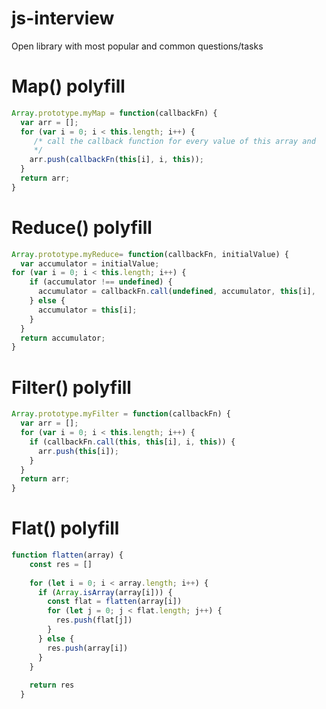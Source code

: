 # js-interview
Open library with most popular and common questions/tasks

# Map() polyfill
```javascript
Array.prototype.myMap = function(callbackFn) {
  var arr = [];              
  for (var i = 0; i < this.length; i++) { 
     /* call the callback function for every value of this array and       push the returned value into our resulting array
     */
    arr.push(callbackFn(this[i], i, this));
  }
  return arr;
}
```

# Reduce() polyfill
```javascript
Array.prototype.myReduce= function(callbackFn, initialValue) {
  var accumulator = initialValue;
for (var i = 0; i < this.length; i++) {
    if (accumulator !== undefined) {
      accumulator = callbackFn.call(undefined, accumulator, this[i],   i, this);
    } else {
      accumulator = this[i];
    }
  }
  return accumulator;
}
```

# Filter() polyfill
```javascript
Array.prototype.myFilter = function(callbackFn) {
  var arr = [];     
  for (var i = 0; i < this.length; i++) {
    if (callbackFn.call(this, this[i], i, this)) {
      arr.push(this[i]);
    }
  }
  return arr;
}
```

# Flat() polyfill
```javascript
function flatten(array) {
    const res = []
  
    for (let i = 0; i < array.length; i++) {
      if (Array.isArray(array[i])) {
        const flat = flatten(array[i])
        for (let j = 0; j < flat.length; j++) {
          res.push(flat[j])
        }
      } else {
        res.push(array[i])
      }
    }
  
    return res
  }
```
